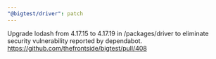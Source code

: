 ```yaml
---
"@bigtest/driver": patch
---
```

Upgrade lodash from 4.17.15 to 4.17.19 in /packages/driver to eliminate security vulnerability reported by dependabot. https://github.com/thefrontside/bigtest/pull/408

